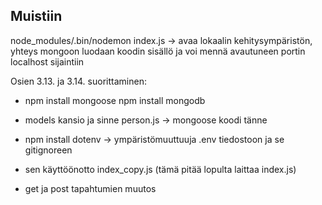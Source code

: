 ## Muistiin


node_modules/.bin/nodemon index.js -> avaa lokaalin kehitysympäristön, yhteys mongoon luodaan koodin sisällö ja voi mennä avautuneen portin localhost sijaintiin 
 
Osien 3.13. ja 3.14. suorittaminen: 
* npm install mongoose npm install mongodb
* models kansio ja sinne person.js  -> mongoose koodi tänne
* npm install dotenv -> ympäristömuuttuuja .env tiedostoon ja se gitignoreen

* sen käyttöönotto index_copy.js (tämä pitää lopulta laittaa index.js)

* get ja post tapahtumien muutos
